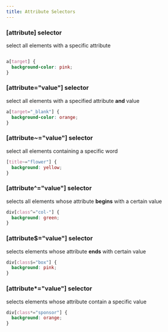 ```yaml
---
title: Attribute Selectors
---
```


### [attribute] selector
select all elements with a specific attribute

``` css

a[target] {
  background-color: pink;
}
```

### [attribute="value"] selector
select all elements with a specified attribute **and** value

``` css
a[target="_blank"] {
  background-color: orange;
}
```

### [attribute~="value"] selector
select all elements containing a specific word

``` css
[title~="flower"] {
  background: yellow;
}
```

### [attribute^="value"] selector
selects all elements whose attribute **begins** with a certain value

``` css
div[class^="col-"] {
  background: green;
}
```

### [attribute$="value"] selector
selects elements whose attribute **ends** with certain value

``` css
div[class$="box"] {
  background: pink;
}
```

### [attribute*="value"] selector
selects elements whose attribute contain a specific value

``` css
div[class*="sponsor"] {
  background: orange;
}
```
